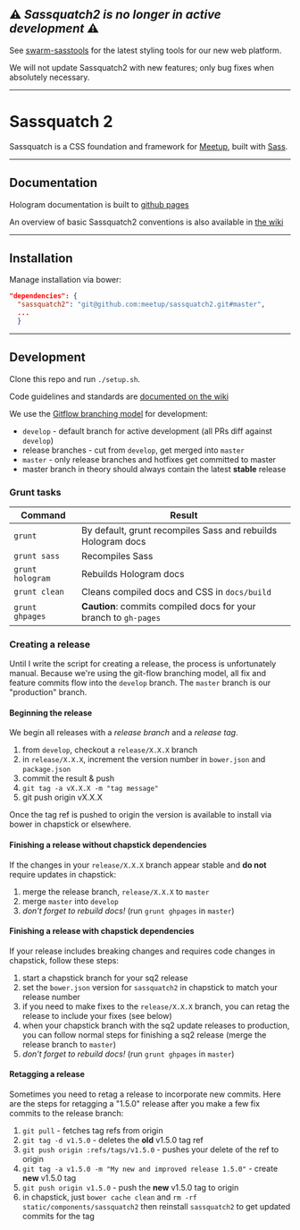 
## ⚠️ _Sassquatch2 is no longer in active development_ ⚠️
See [swarm-sasstools](github.com/meetup/swarm-sasstools) for the latest styling tools for our new web platform.

We will not update Sassquatch2 with new features; only bug fixes when absolutely necessary.

-----------------------------------------------------------------------------------------------


Sassquatch 2
=============

Sassquatch is a CSS foundation and framework for [Meetup](http://www.meetup.com), built with [Sass](http://sass-lang.com/).

---

## Documentation
Hologram documentation is built to [github pages](http://meetup.github.io/sassquatch2/typography.html)

An overview of basic Sassquatch2 conventions is also available in [the wiki](https://github.com/meetup/sassquatch2/wiki)

---

## Installation
Manage installation via bower:

```json
"dependencies": {
  "sassquatch2": "git@github.com:meetup/sassquatch2.git#master",
  ...
  }
```

---

## Development

Clone this repo and run `./setup.sh`.

Code guidelines and standards are [documented on the wiki](https://github.com/meetup/sassquatch2/wiki/Code-standards-&-guidelines)

We use the [Gitflow branching model](https://www.atlassian.com/git/tutorials/comparing-workflows/gitflow-workflow) for development:

- `develop` - default branch for active development (all PRs diff against `develop`)
- release branches - cut from `develop`, get merged into `master`
- `master` - only release branches and hotfixes get committed to master
- master branch in theory should always contain the latest __stable__ release

### Grunt tasks

Command             | Result
------------------- | -----------------------------
`grunt`             | By default, grunt recompiles Sass and rebuilds Hologram docs
`grunt sass`        | Recompiles Sass
`grunt hologram`    | Rebuilds Hologram docs
`grunt clean`       | Cleans compiled docs and CSS in `docs/build`
`grunt ghpages`     | __Caution__: commits compiled docs for your branch to `gh-pages`


### Creating a release
Until I write the script for creating a release, the process is unfortunately manual.
Because we're using the git-flow branching model, all fix and feature commits flow into
the `develop` branch. The `master` branch is our "production" branch.

#### Beginning the release
We begin all releases with a _release branch_ and a _release tag_.

1. from `develop`, checkout a `release/X.X.X` branch
2. in `release/X.X.X`, increment the version number in `bower.json` and `package.json`
3. commit the result & push
4. `git tag -a vX.X.X -m "tag message"`
5. git push origin vX.X.X

Once the tag ref is pushed to origin the version is available to install via bower in chapstick or elsewhere.

#### Finishing a release without chapstick dependencies
If the changes in your `release/X.X.X` branch appear stable and **do not** require updates in chapstick:

1. merge the release branch, `release/X.X.X` to `master`
2. merge `master` into `develop`
3. _don't forget to rebuild docs!_ (run `grunt ghpages` in `master`)

#### Finishing a release with chapstick dependencies
If your release includes breaking changes and requires code changes in chapstick, follow these steps:

1. start a chapstick branch for your sq2 release
2. set the `bower.json` version for `sassquatch2` in chapstick to match your release number
3. if you need to make fixes to the `release/X.X.X` branch, you can retag the release to include your fixes (see below)
4. when your chapstick branch with the sq2 update releases to production, you can follow normal steps for finishing a sq2 release (merge the release branch to `master`)
5. _don't forget to rebuild docs!_ (run `grunt ghpages` in `master`)


#### Retagging a release
Sometimes you need to retag a release to incorporate new commits. Here are the steps for retagging a "1.5.0" release after you make a few fix commits to the release branch:

1. `git pull` - fetches tag refs from origin
2. `git tag -d v1.5.0` - deletes the **old** v1.5.0 tag ref
3. `git push origin :refs/tags/v1.5.0` - pushes your delete of the ref to origin
4. `git tag -a v1.5.0 -m "My new and improved release 1.5.0"` - create **new** v1.5.0 tag
5. `git push origin v1.5.0` - push the **new** v1.5.0 tag to origin
6. in chapstick, just `bower cache clean` and `rm -rf static/components/sassquatch2` then reinstall `sassquatch2` to get updated commits for the tag

